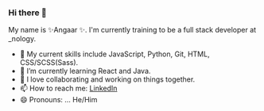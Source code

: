 ### Hi there 👋

My name is ✨Angaar ✨. I'm currently training to be a full stack developer at _nology. 

- 🔭 My current skills include JavaScript, Python, Git, HTML, CSS/SCSS(Sass). 
- 🌱 I’m currently learning React and Java. 
- 👯 I love collaborating and working on things together.  
- 📫 How to reach me: [LinkedIn](https://www.linkedin.com/in/angaar-uriakhil-1723a71b4/)
- 😄 Pronouns: ... He/Him
